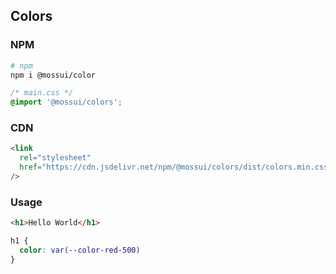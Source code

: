 ## Colors

### NPM

```bash
# npm
npm i @mossui/color
```

```css
/* main.css */
@import '@mossui/colors';
```

### CDN

```html
<link
  rel="stylesheet"
  href="https://cdn.jsdelivr.net/npm/@mossui/colors/dist/colors.min.css"
/>
```

### Usage

```html
<h1>Hello World</h1>
```

```css
h1 {
  color: var(--color-red-500)
}
```

